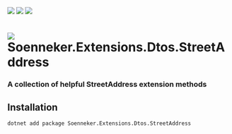 [![](https://img.shields.io/nuget/v/soenneker.extensions.dtos.streetaddress.svg?style=for-the-badge)](https://www.nuget.org/packages/soenneker.extensions.dtos.streetaddress/)
[![](https://img.shields.io/github/actions/workflow/status/soenneker/soenneker.extensions.dtos.streetaddress/publish-package.yml?style=for-the-badge)](https://github.com/soenneker/soenneker.extensions.dtos.streetaddress/actions/workflows/publish-package.yml)
[![](https://img.shields.io/nuget/dt/soenneker.extensions.dtos.streetaddress.svg?style=for-the-badge)](https://www.nuget.org/packages/soenneker.extensions.dtos.streetaddress/)

# ![](https://user-images.githubusercontent.com/4441470/224455560-91ed3ee7-f510-4041-a8d2-3fc093025112.png) Soenneker.Extensions.Dtos.StreetAddress
### A collection of helpful StreetAddress extension methods

## Installation

```
dotnet add package Soenneker.Extensions.Dtos.StreetAddress
```
